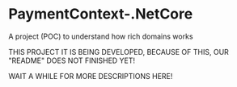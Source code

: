 # PaymentContext-.NetCore
A project (POC) to understand how rich domains works

THIS PROJECT IT IS BEING DEVELOPED, BECAUSE OF THIS, OUR "README" DOES NOT FINISHED YET!

WAIT A WHILE FOR MORE DESCRIPTIONS HERE!
